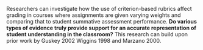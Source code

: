 Researchers can investigate how the use of criterion-based rubrics affect grading in courses where assignments are given varying weights and comparing that to student summative assessment performance. **Do various types of evidence truly provide support for an accurate representation of student understanding in the classroom?** This research can build upon prior work by Guskey 2002 Wiggins 1998 and Marzano 2000.